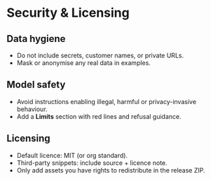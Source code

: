 # Security & Licensing

## Data hygiene
- Do not include secrets, customer names, or private URLs.
- Mask or anonymise any real data in examples.

## Model safety
- Avoid instructions enabling illegal, harmful or privacy-invasive behaviour.
- Add a **Limits** section with red lines and refusal guidance.

## Licensing
- Default licence: MIT (or org standard).
- Third-party snippets: include source + licence note.
- Only add assets you have rights to redistribute in the release ZIP.
